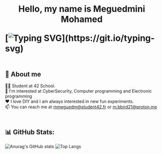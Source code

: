 <h1><p align="center">Hello, my name is Meguedmini Mohamed </p>

[![Typing SVG](https://readme-typing-svg.demolab.com?font=Raleway&size=70&color=02B5F7&center=true&vCenter=true&random=false&width=2600&height=150&lines=They+dit+not+know+it+was+impossible%2C;So+they+dit+it.)](https://git.io/typing-svg)

## <br>💫 About me
:student: Student at 42 School.  
👀 I'm interested at CyberSecurity, Computer programming and Electronic programming  
❤️ I love DIY and I am always interested in new fun experiments.  
📫 You can reach me at mmeguedm@student42.fr or m.bbird21@proton.me

 
## <br>📊 GitHub Stats:

![Anurag's GitHub stats](https://github-readme-stats.vercel.app/api?username=bbird-21&show_icons=true&theme=radical)
![Top Langs](https://github-readme-stats.vercel.app/api/top-langs/?username=bbird-21&theme=radical)
